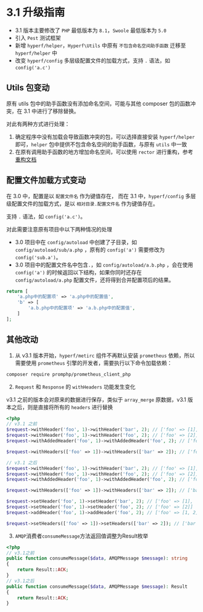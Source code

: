 # 3.1 升级指南

- 3.1 版本主要修改了 `PHP` 最低版本为 `8.1`，`Swoole` 最低版本为 `5.0`
- 引入 `Pest` 测试框架
- 新增 `hyperf/helper`，`Hyperf\Utils` 中原有 `不包含命名空间助手函数` 迁移至 `hyperf/helper` 中
- 改变 `hyperf/config` 多层级配置文件的加载方式，支持 `.` 语法，如 `config('a.c')`

## Utils 包变动

原有 utils 包中的助手函数没有添加命名空间，可能与其他 composer 包的函数冲突，在 3.1 中进行了移除替换。

对此有两种方式进行处理：

1. 确定程序中没有加载会导致函数冲突的包，可以选择直接安装 `hyperf/helper` 即可，`helper` 包中提供不包含命名空间的助手函数，与原有 `utils` 中一致
2. 在原有调用助手函数的地方增加命名空间，可以使用 `rector` 进行重构，参考[重构文档](https://github.com/orgs/hyperf/discussions/5635)

## 配置文件加载方式变动

在 3.0 中，配置是以 `配置文件名` 作为键值存在， 而在 3.1 中，`hyperf/config` 多层级配置文件的加载方式，是以 `相对目录.配置文件名` 作为键值存在。

支持 `.` 语法，如 `config('a.c')`。

对此需要注意原有项目中以下两种情况的处理

- 3.0 项目中在 `config/autoload` 中创建了子目录，如 `config/autoload/sub/a.php` ，原有的 `config('a')` 需要修改为 `config('sub.a')`。
- 3.0 项目中的配置文件名中包含`.`，如 `config/autoload/a.b.php` ，会在使用 `config('a')` 的时候返回以下结构，如果你同时还存在 `config/autoload/a.php` 配置文件，还将得到合并配置项后的结果。

```php
return [
    'a.php中的配置项' => 'a.php中的配置值',
    'b' => [
        'a.b.php中的配置项' => 'a.b.php中的配置值',
    ]
];
```

## 其他改动

1. 从 v3.1 版本开始，`hyperf/metirc` 组件不再默认安装 `prometheus` 依赖，所以需要使用 `prometheus` 引擎的开发者，需要执行以下命令加载依赖：

```bash
composer require promphp/prometheus_client_php
```

2. `Request` 和 `Response` 的 `withHeaders` 功能发生变化

v3.1 之前的版本会对原来的数据进行保存，类似于 `array_merge` 原数据，v3.1 版本之后，则是直接将所有的 `headers` 进行替换

```php
<?php
// v3.1 之前
$request->withHeader('foo', 1)->withHeader('bar', 2); // ['foo' => [1], 'bar' => [2]]
$request->withHeader('foo', 1)->withHeader('foo', 2); // ['foo' => [2]]
$request->withAddedHeader('foo', 1)->withAddedHeader('foo', 2); // ['foo' => [1, 2]]

$request->withHeaders(['foo' => 1])->withHeaders(['bar' => 2]); // ['foo' => [1], 'bar' => [2]]

// v3.1 之后
$request->withHeader('foo', 1)->withHeader('bar', 2); // ['foo' => [1], 'bar' => [2]]
$request->withHeader('foo', 1)->withHeader('foo', 2); // ['foo' => [2]]
$request->withAddedHeader('foo', 1)->withAddedHeader('foo', 2); // ['foo' => [1, 2]]

$request->withHeaders(['foo' => 1])->withHeaders(['bar' => 2]); // ['bar' => [2]]

$request->setHeader('foo', 1)->setHeader('bar', 2); // ['foo' => [1], 'bar' => [2]]
$request->setHeader('foo', 1)->setHeader('foo', 2); // ['foo' => [2]]
$request->addHeader('foo', 1)->addHeader('foo', 2); // ['foo' => [1, 2]]

$request->setHeaders(['foo' => 1])->setHeaders(['bar' => 2]); // ['bar' => [2]]
```
3. `AMQP`消费者`consumeMessage`方法返回值调整为Result枚举
```php
<?php
// v3.1之前
public function consumeMessage($data, AMQPMessage $message): string
{
    return Result::ACK;
}
// v3.1之后
public function consumeMessage($data, AMQPMessage $message): Result
{
    return Result::ACK;
}
```
